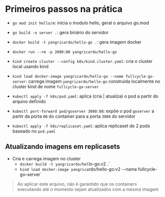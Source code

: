 # Primeiros passos na prática

- `go mod init hello/m`: inicia o modulo hello, geral o arquivo go.mod

- `go build -o server .`: gera binário do servidor

- `docker build -t yangricardo/hello-go .`: gera imagem docker

- `docker run --rm -p 3080:80 yangricardo/hello-go`

- `kind create cluster --config k8s/kind.cluster.yaml`: cria o cluster local usando kind

- `kind load docker-image yangricardo/hello-go --name fullcycle-go-server`: carrega imagem `yangricardo/hello-go` construida localmente no cluster kind de nome `fullcycle-go-server`

- `kubectl apply -f k8s/pod.yaml`: aplica (cria | atualiza) o pod a partir do arquivo definido

- `kubectl port-forward pod/goserver 3080:80`: expõe o pod `goserver` a partir da porta `80` do container para  a porta `3080` do servidor

- `kubectl apply -f k8s/replicaset.yaml`: aplica replicaset de 2 pods baseado no `pod.yaml`

## Atualizando imagens em replicasets

- Cria e carrega imagem no cluster
  - `docker build -t yangricardo/hel`lo-go:v2 .`
  - `kind load docker-image yangrica`rdo/hello-go:v2 --name fullcycle-go-server`

> Ao aplicar este arquivo, não é garantido que os containers executando até o momento sejam atualizados com a mesma imagem
